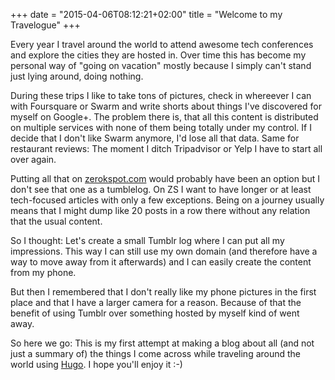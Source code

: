 +++
date = "2015-04-06T08:12:21+02:00"
title = "Welcome to my Travelogue"
+++

Every year I travel around the world to attend awesome tech conferences and
explore the cities they are hosted in. Over time this has become my personal way
of "going on vacation" mostly because I simply can't stand just lying around,
doing nothing.

During these trips I like to take tons of pictures, check in whereever I can
with Foursquare or Swarm and write shorts about things I've discovered for
myself on Google+. The problem there is, that all this content is distributed on
multiple services with none of them being totally under my control. If I decide
that I don't like Swarm anymore, I'd lose all that data. Same for restaurant
reviews: The moment I ditch Tripadvisor or Yelp I have to start all over again.

Putting all that on [zerokspot.com](https://zerokspot.com) would probably have
been an option but I don't see that one as a tumblelog. On ZS I want to have
longer or at least tech-focused articles with only a few exceptions. Being on a
journey usually means that I might dump like 20 posts in a row there without any
relation that the usual content.

So I thought: Let's create a small Tumblr log where I can put all my
impressions. This way I can still use my own domain (and therefore have a way to
move away from it afterwards) and I can easily create the content from my
phone.

But then I remembered that I don't really like my phone pictures in the first
place and that I have a larger camera for a reason. Because of that the benefit
of using Tumblr over something hosted by myself kind of went away.

So here we go: This is my first attempt at making a blog about all (and not just
a summary of) the things I come across while traveling around the world using
[Hugo](http://gohugo.io). I hope you'll enjoy it :-)
